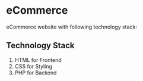 # eCommerce
eCommerce website with following technology stack:

## Technology Stack
1. HTML for Frontend
2. CSS for Styling
3. PHP for Backend
